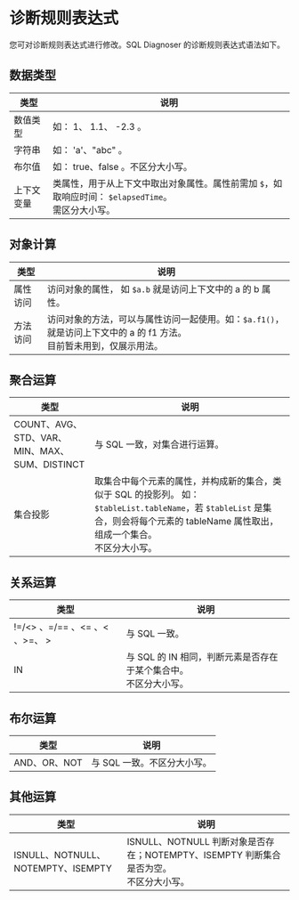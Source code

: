 # 诊断规则表达式

您可对诊断规则表达式进行修改。SQL Diagnoser 的诊断规则表达式语法如下。

## 数据类型

|   类型   |      说明     |
|-------------|----------------|
|   数值类型   |   如： 1、 1.1、 -2.3 。               |
|   字符串     |    如： 'a'、"abc" 。                  |
|   布尔值     |      如： true、false 。不区分大小写。     |
|  上下文变量   |  类属性，用于从上下文中取出对象属性。属性前需加 `$`，如取响应时间： `$elapsedTime`。 </br>需区分大小写。 |

## 对象计算

|   类型   |      说明     |
|-------------|----------------|
|   属性访问   |   访问对象的属性， 如 `$a.b` 就是访问上下文中的 a 的 b 属性。             |
|   方法访问     |    访问对象的方法，可以与属性访问一起使用。如：`$a.f1()`， 就是访问上下文中的 a 的 f1 方法。</br>目前暂未用到，仅展示用法。                   |

## 聚合运算

|   类型   |      说明     |
|-------------|----------------|
|   COUNT、AVG、STD、VAR、MIN、MAX、SUM、DISTINCT   |   与 SQL 一致，对集合进行运算。                |
|   集合投影     |    取集合中每个元素的属性，并构成新的集合，类似于 SQL 的投影列。 如：`$tableList.tableName`，若 `$tableList` 是集合，则会将每个元素的 tableName 属性取出，组成一个集合。</br>不区分大小写。                   |

## 关系运算

|   类型   |      说明     |
|-------------|----------------|
|   !=/<> 、=/== 、<= 、< 、>=、 >   |   与 SQL 一致。                |
|   IN     |    与 SQL 的 IN 相同，判断元素是否存在于某个集合中。</br>不区分大小写。                  |

## 布尔运算

|   类型   |      说明     |
|-------------|----------------               |
|   AND、OR、NOT   |   与 SQL 一致。不区分大小写。                              |

## 其他运算

|   类型   |      说明     |
|-------------|----------------|
|   ISNULL、NOTNULL、NOTEMPTY、ISEMPTY   |    ISNULL、NOTNULL 判断对象是否存在；NOTEMPTY、ISEMPTY 判断集合是否为空。</br>不区分大小写。                |
